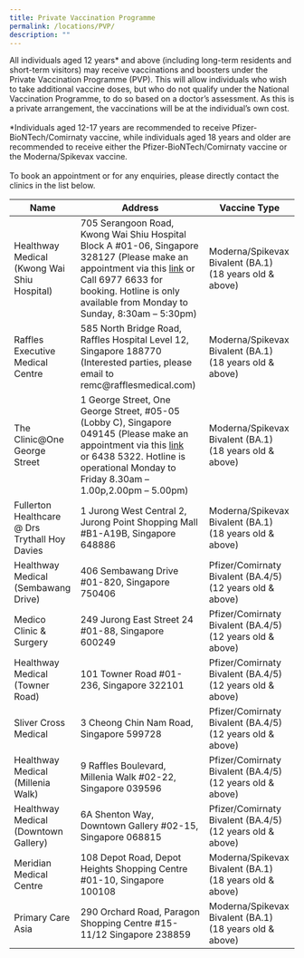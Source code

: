 ```yaml
---
title: Private Vaccination Programme
permalink: /locations/PVP/
description: ""
---
```

All individuals aged 12 years*&nbsp;and above (including long-term residents and short-term visitors) may receive vaccinations and boosters under the Private Vaccination Programme (PVP). This will allow individuals who wish to take additional vaccine doses, but who do not qualify under the National Vaccination Programme, to do so based on a doctor’s assessment. As this is a private arrangement, the vaccinations will be at the individual’s own cost.<br><br>
*Individuals aged 12-17 years are recommended to receive Pfizer-BioNTech/Comirnaty vaccine, while individuals aged 18 years and older are recommended to receive either the Pfizer-BioNTech/Comirnaty vaccine or the Moderna/Spikevax vaccine.<br><br>
To book an appointment or for any enquiries, please directly contact the clinics in the list below.

<table>
  <thead>
    <tr>
      <th>Name</th>
      <th>Address</th>
			<th>Vaccine Type</th>
    </tr>
  </thead>
  <tbody>
    <tr>
      <td>Healthway Medical (Kwong Wai Shiu Hospital)</td>
      <td>705 Serangoon Road, Kwong
Wai Shiu Hospital Block A #01-06, Singapore
328127 (Please make an appointment via this <a href="https://healthwaymedical.com/moderna-covid-19-vaccination/">link</a> or Call 6977 6633 for booking. Hotline is only available from Monday to Sunday, 8:30am – 5:30pm)</td>
			<td>Moderna/Spikevax Bivalent (BA.1) (18 years old &amp; above)</td>
    </tr>
		<tr>
      <td>Raffles Executive Medical Centre</td>
      <td>585 North Bridge Road, Raffles Hospital Level 12, Singapore 188770 (Interested parties, please email to remc@rafflesmedical.com)</td>
			<td>Moderna/Spikevax Bivalent (BA.1) (18 years old &amp; above)</td>
    </tr>
		<tr>
      <td>The Clinic@One George Street</td>
      <td>1 George Street, One George Street, #05-05 (Lobby C), Singapore 049145 (Please make an appointment via this <a href="https://booking.healthwaymedical.com/pov?service=9BFD434F25">link</a> or&nbsp;6438 5322. Hotline is operational Monday to Friday 8.30am – 1.00p,2.00pm – 5.00pm)</td>
			<td>Moderna/Spikevax Bivalent (BA.1) (18 years old &amp; above)</td>
    </tr>
		<tr>
      <td>Fullerton Healthcare @ Drs Trythall Hoy Davies</td>
      <td>1 Jurong West Central 2, Jurong Point Shopping Mall #B1-A19B, Singapore 648886</td>
			<td>Moderna/Spikevax Bivalent (BA.1) (18 years old &amp; above)</td>
    </tr>
		<tr>
      <td>Healthway Medical (Sembawang Drive)</td>
      <td>406 Sembawang Drive #01-820, Singapore 750406</td>
			<td>Pfizer/Comirnaty Bivalent (BA.4/5) (12 years old &amp; above)</td>
    </tr>
		<tr>
      <td>Medico Clinic &amp; Surgery</td>
      <td>249 Jurong East Street 24 #01-88, Singapore 600249</td>
			<td>Pfizer/Comirnaty Bivalent (BA.4/5) (12 years old &amp; above)</td>
    </tr>
		<tr>
      <td>Healthway Medical (Towner Road)</td>
      <td>101 Towner Road #01-236, Singapore 322101</td>
			<td>Pfizer/Comirnaty Bivalent (BA.4/5) (12 years
old &amp; above)</td>
    </tr>
			<tr>
      <td>Sliver Cross Medical</td>
      <td>3 Cheong Chin Nam Road, Singapore 599728</td>
			<td>Pfizer/Comirnaty Bivalent (BA.4/5) (12 years
old &amp; above)</td>
    </tr>
		<tr>
      <td>Healthway Medical (Millenia Walk)</td>
      <td>9 Raffles Boulevard, Millenia Walk #02-22, Singapore 039596</td>
			<td>Pfizer/Comirnaty Bivalent (BA.4/5) (12 years
old &amp; above)</td>
    </tr>
	<tr>
      <td>Healthway Medical (Downtown Gallery)</td>
      <td>6A Shenton Way, Downtown Gallery #02-15, Singapore 068815</td>
			<td>Pfizer/Comirnaty Bivalent (BA.4/5) (12 years
old &amp; above)</td>
    </tr>
		<tr>
      <td>Meridian Medical Centre</td>
      <td>108 Depot Road, Depot Heights Shopping Centre #01-10, Singapore 100108</td>
			<td>Moderna/Spikevax Bivalent (BA.1) (18 years old &amp; above)</td>
			</tr><tr>
      <td>Primary Care Asia</td>
      <td>290 Orchard Road, Paragon Shopping Centre #15-11/12 Singapore 238859</td>
			<td>Moderna/Spikevax Bivalent (BA.1) (18 years old &amp; above)</td>
    </tr></tbody></table>